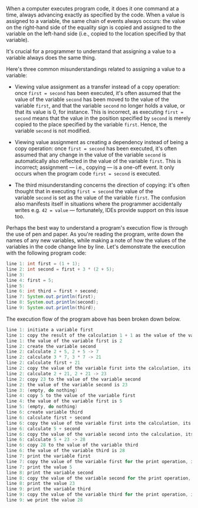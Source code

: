 When a computer executes program code, it does it one command at a time, always advancing exactly as specified by the code. When a value is assigned to a variable, the same chain of events always occurs: the value on the right-hand side of the equality sign is copied and assigned to the variable on the left-hand side (i.e., copied to the location specified by that variable).

It's crucial for a programmer to understand that assigning a value to a variable always does the same thing.

Here's three common misunderstandings related to assigning a value to a variable:

- Viewing value assignment as a transfer instead of a copy operation: once `first = second` has been executed, it's often assumed that the value of the variable `second` has been moved to the value of the variable `first`, and that the variable `second` no longer holds a value, or that its value is 0, for instance. This is incorrect, as executing `first = second` means that the value in the position specified by `second` is merely copied to the place specified by the variable `first`. Hence, the variable `second` is not modified.

- Viewing value assignment as creating a dependency instead of being a copy operation: once `first = second` has been executed, it's often assumed that any change in the value of the variable `second` is automatically also reflected in the value of the variable `first`. This is incorrect; assignment — i.e., copying — is a one-off event. It only occurs when the program code `first = second` is executed.

- The third misunderstanding concerns the direction of copying: it's often thought that in executing `first = second` the value of the variable `second` is set as the value of the variable `first`. The confusion also manifests itself in situations where the programmer accidentally writes e.g. `42 = value` — fortunately, IDEs provide support on this issue too.

Perhaps the best way to understand a program's execution flow is through the use of pen and paper. As you're reading the program, write down the names of any new variables, while making a note of how the values of the variables in the code change line by line. Let's demonstrate the execution with the following program code:

```java
line 1: int first = (1 + 1);
line 2: int second = first + 3 * (2 + 5);
line 3:
line 4: first = 5;
line 5:
line 6: int third = first + second;
line 7: System.out.println(first);
line 8: System.out.println(second);
line 9: System.out.println(third);
```

The execution flow of the program above has been broken down below.

```Java
line 1: initiate a variable first 
line 1: copy the result of the calculation 1 + 1 as the value of the variable first 
line 1: the value of the variable first is 2 
line 2: create the variable second 
line 2: calculate 2 + 5, 2 + 5 -> 7 
line 2: calculate 3 * 7, 3 * 7 -> 21 
line 2: calculate first + 21 
line 2: copy the value of the variable first into the calculation, its value is 2 
line 2: calculate 2 + 21, 2 + 21 -> 23 
line 2: copy 23 to the value of the variable second 
line 2: the value of the variable second is 23 
line 3: (empty, do nothing) 
line 4: copy 5 to the value of the variable first 
line 4: the value of the variable first is 5 
line 5: (empty, do nothing) 
line 6: create variable third 
line 6: calculate first + second 
line 6: copy the value of the variable first into the calculation, its value is 5 
line 6: calculate 5 + second 
line 6: copy the value of the variable second into the calculation, its value is 23 
line 6: calculate 5 + 23 -> 28 
line 6: copy 28 to the value of the variable third 
line 6: the value of the variable third is 28 
line 7: print the variable first 
line 7: copy the value of the variable first for the print operation, its value is 5 
line 7: print the value 5 
line 8: print the variable second 
line 8: copy the value of the variable second for the print operation, its value is 23 
line 8: print the value 23 
line 9: print the variable third 
line 9: copy the value of the variable third for the print operation, its value is 28 
line 9: we print the value 28
```